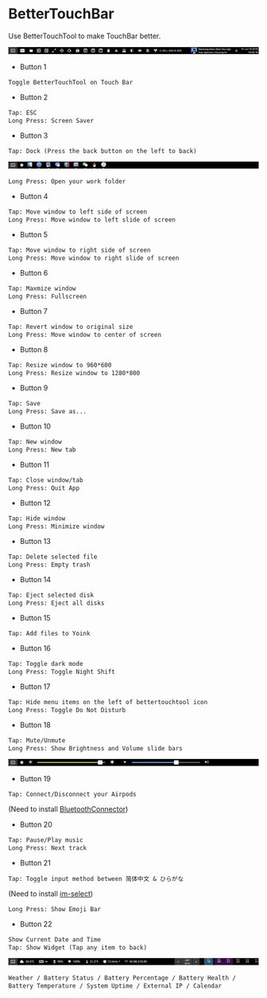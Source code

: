 # BetterTouchBar
Use BetterTouchTool to make TouchBar better.

![p1](Main.png)

- Button 1
```
Toggle BetterTouchTool on Touch Bar
```

- Button 2
```
Tap: ESC
Long Press: Screen Saver
```

- Button 3
```
Tap: Dock (Press the back button on the left to back)
```
![p2](Dock.png)
```
Long Press: Open your work folder
```

- Button 4
```
Tap: Move window to left side of screen
Long Press: Move window to left slide of screen
```

- Button 5
```
Tap: Move window to right side of screen
Long Press: Move window to right slide of screen
```

- Button 6
```
Tap: Maxmize window
Long Press: Fullscreen
```

- Button 7
```
Tap: Revert window to original size 
Long Press: Move window to center of screen
```

- Button 8
```
Tap: Resize window to 960*600
Long Press: Resize window to 1280*800
```

- Button 9
```
Tap: Save
Long Press: Save as...
```

- Button 10
```
Tap: New window
Long Press: New tab
```

- Button 11
```
Tap: Close window/tab
Long Press: Quit App
```

- Button 12
```
Tap: Hide window
Long Press: Minimize window
```

- Button 13
```
Tap: Delete selected file
Long Press: Empty trash
```

- Button 14
```
Tap: Eject selected disk
Long Press: Eject all disks
```

- Button 15
```
Tap: Add files to Yoink
```

- Button 16
```
Tap: Toggle dark mode
Long Press: Toggle Night Shift
```

- Button 17
```
Tap: Hide menu items on the left of bettertouchtool icon
Long Press: Toggle Do Not Disturb
```

- Button 18
```
Tap: Mute/Unmute
Long Press: Show Brightness and Volume slide bars
```
![p3](Slide.png)


- Button 19
```
Tap: Connect/Disconnect your Airpods 
```
(Need to install [BluetoothConnector](https://github.com/lapfelix/BluetoothConnector))


- Button 20
```
Tap: Pause/Play music
Long Press: Next track
```

- Button 21
```
Tap: Toggle input method between 简体中文 & ひらがな
```
(Need to install [im-select](https://github.com/daipeihust/im-select))
```
Long Press: Show Emoji Bar
```

- Button 22
```
Show Current Date and Time
Tap: Show Widget (Tap any item to back)
```
![p4](Widget.png)
```
Weather / Battery Status / Battery Percentage / Battery Health / Battery Temperature / System Uptime / External IP / Calendar
```
